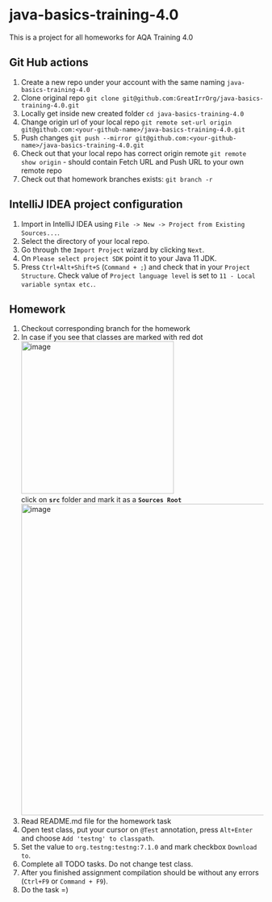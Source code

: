 # java-basics-training-4.0

This is a project for all homeworks for AQA Training 4.0

## Git Hub actions

1. Create a new repo under your account with the same naming ```java-basics-training-4.0```
2. Clone original repo
    ```git clone git@github.com:GreatIrrOrg/java-basics-training-4.0.git```
3. Locally get inside new created folder ```cd java-basics-training-4.0```
4. Change origin url of your local repo
    ```git remote set-url origin git@github.com:<your-github-name>/java-basics-training-4.0.git```
5. Push changes
   ```git push --mirror git@github.com:<your-github-name>/java-basics-training-4.0.git```
6. Check out that your local repo has correct origin remote
   ```git remote show origin``` - should contain Fetch URL and Push URL to your own remote repo
7. Check out that homework branches exists:
   ```git branch -r```

## IntelliJ IDEA project configuration
1. Import in IntelliJ IDEA using `File -> New -> Project from Existing Sources...`.
2. Select the directory of your local repo. 
3. Go through the `Import Project` wizard by clicking `Next`.
4. On `Please select project SDK` point it to your Java 11 JDK.
5. Press `Ctrl+Alt+Shift+S` (`Command + ;`) and check that in your `Project Structure`.
   Check value of `Project language level` is set to `11 - Local variable syntax etc.`.

## Homework 

1. Checkout corresponding branch for the homework
2. In case if you see that classes are marked with red dot <br/> <img width="302" alt="image" src="https://github.com/user-attachments/assets/336e14f1-9bc2-44fb-9790-5153fe9f1558"> <br/>
   click on **`src`** folder and mark it as a **`Sources Root`** <br/>
    <img width="617" alt="image" src="https://github.com/user-attachments/assets/66a2dae2-f99f-4cbf-9139-44aacacfb634">
4. Read README.md file for the homework task
5. Open test class, put your cursor on `@Test` annotation, press `Alt+Enter`
   and choose `Add 'testng' to classpath`.
6. Set the value to `org.testng:testng:7.1.0` and mark checkbox `Download to`.
7. Complete all TODO tasks. Do not change test class.
8. After you finished assignment compilation should be without any errors (`Ctrl+F9` or `Command + F9`).
4. Do the task =) 
